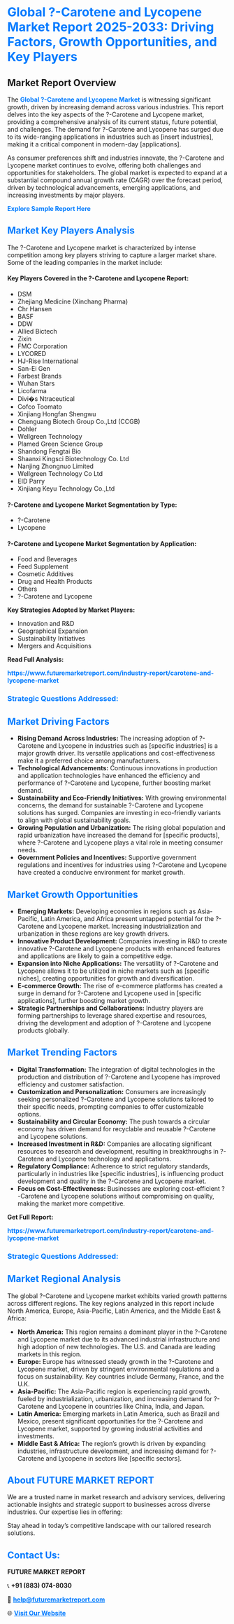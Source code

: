 <h1 style="color: #007BFF;">Global ?-Carotene and Lycopene Market Report 2025-2033: Driving Factors, Growth Opportunities, and Key Players</h1>

<section id="overview">
<h2>Market Report Overview</h2>
<p>The <a href="https://www.futuremarketreport.com/industry-report/carotene-and-lycopene-market" style="color: #007BFF; text-decoration: none;"><strong>Global ?-Carotene and Lycopene Market</strong></a> is witnessing significant growth, driven by increasing demand across various industries. This report delves into the key aspects of the ?-Carotene and Lycopene market, providing a comprehensive analysis of its current status, future potential, and challenges. The demand for ?-Carotene and Lycopene has surged due to its wide-ranging applications in industries such as [insert industries], making it a critical component in modern-day [applications].</p>
<p>As consumer preferences shift and industries innovate, the ?-Carotene and Lycopene market continues to evolve, offering both challenges and opportunities for stakeholders. The global market is expected to expand at a substantial compound annual growth rate (CAGR) over the forecast period, driven by technological advancements, emerging applications, and increasing investments by major players.</p>
</section>

<section id="overview">
<p><a href="https://www.futuremarketreport.com/request-sample/reportId=112851" style="color: #007BFF; text-decoration: none;"><strong>Explore Sample Report Here</strong></a></p>
</section>

<section id="key-players">
<h2 style="color: #007BFF;">Market Key Players Analysis</h2>
<p>The ?-Carotene and Lycopene market is characterized by intense competition among key players striving to capture a larger market share. Some of the leading companies in the market include:</p>
<h4>Key Players Covered in the ?-Carotene and Lycopene Report:</h4>
<ul><li>DSM</li><li>Zhejiang Medicine (Xinchang Pharma)</li><li>Chr Hansen</li><li>BASF</li><li>DDW</li><li>Allied Bictech</li><li>Zixin</li><li>FMC Corporation</li><li>LYCORED</li><li>HJ-Rise International</li><li>San-Ei Gen</li><li>Farbest Brands</li><li>Wuhan Stars</li><li>Licofarma</li><li>Divi�s Ntraceutical</li><li>Cofco Toomato</li><li>Xinjiang Hongfan Shengwu</li><li>Chenguang Biotech Group Co.,Ltd (CCGB)</li><li>Dohler</li><li>Wellgreen Technology</li><li>Plamed Green Science Group</li><li>Shandong Fengtai Bio</li><li>Shaanxi Kingsci Biotechnology Co. Ltd</li><li>Nanjing Zhongnuo Limited</li><li>Wellgreen Technology Co Ltd</li><li>EID Parry</li><li>Xinjiang Keyu Technology Co.,Ltd</li></ul>
<h4>?-Carotene and Lycopene Market Segmentation by Type:</h4>
<ul><li>?-Carotene</li><li>Lycopene</li></ul>

<h4>?-Carotene and Lycopene Market Segmentation by Application:</h4>
<ul><li>Food and Beverages</li><li>Feed Supplement</li><li>Cosmetic Additives</li><li>Drug and Health Products</li><li>Others</li><li>?-Carotene and Lycopene</li></ul>
<p><strong>Key Strategies Adopted by Market Players:</strong></p>
<ul>
<li>Innovation and R&D</li>
<li>Geographical Expansion</li>
<li>Sustainability Initiatives</li>
<li>Mergers and Acquisitions</li>
</ul>
</section>

<section>
<p><strong>Read Full Analysis: </strong></p><a href="https://www.futuremarketreport.com/industry-report/carotene-and-lycopene-market" style="color: #007BFF; text-decoration: none;"><strong>https://www.futuremarketreport.com/industry-report/carotene-and-lycopene-market</strong></a>
<h3 style="color: #007BFF;">Strategic Questions Addressed:</h3>
</section>

<section id="driving-factors">
<h2 style="color: #007BFF;">Market Driving Factors</h2>
<ul>
<li><strong>Rising Demand Across Industries:</strong> The increasing adoption of ?-Carotene and Lycopene in industries such as [specific industries] is a major growth driver. Its versatile applications and cost-effectiveness make it a preferred choice among manufacturers.</li>
<li><strong>Technological Advancements:</strong> Continuous innovations in production and application technologies have enhanced the efficiency and performance of ?-Carotene and Lycopene, further boosting market demand.</li>
<li><strong>Sustainability and Eco-Friendly Initiatives:</strong> With growing environmental concerns, the demand for sustainable ?-Carotene and Lycopene solutions has surged. Companies are investing in eco-friendly variants to align with global sustainability goals.</li>
<li><strong>Growing Population and Urbanization:</strong> The rising global population and rapid urbanization have increased the demand for [specific products], where ?-Carotene and Lycopene plays a vital role in meeting consumer needs.</li>
<li><strong>Government Policies and Incentives:</strong> Supportive government regulations and incentives for industries using ?-Carotene and Lycopene have created a conducive environment for market growth.</li>
</ul>
</section>

<section id="growth-opportunities">
<h2 style="color: #007BFF;">Market Growth Opportunities</h2>
<ul>
<li><strong>Emerging Markets:</strong> Developing economies in regions such as Asia-Pacific, Latin America, and Africa present untapped potential for the ?-Carotene and Lycopene market. Increasing industrialization and urbanization in these regions are key growth drivers.</li>
<li><strong>Innovative Product Development:</strong> Companies investing in R&D to create innovative ?-Carotene and Lycopene products with enhanced features and applications are likely to gain a competitive edge.</li>
<li><strong>Expansion into Niche Applications:</strong> The versatility of ?-Carotene and Lycopene allows it to be utilized in niche markets such as [specific niches], creating opportunities for growth and diversification.</li>
<li><strong>E-commerce Growth:</strong> The rise of e-commerce platforms has created a surge in demand for ?-Carotene and Lycopene used in [specific applications], further boosting market growth.</li>
<li><strong>Strategic Partnerships and Collaborations:</strong> Industry players are forming partnerships to leverage shared expertise and resources, driving the development and adoption of ?-Carotene and Lycopene products globally.</li>
</ul>
</section>

<section id="trending-factors">
<h2 style="color: #007BFF;">Market Trending Factors</h2>
<ul>
<li><strong>Digital Transformation:</strong> The integration of digital technologies in the production and distribution of ?-Carotene and Lycopene has improved efficiency and customer satisfaction.</li>
<li><strong>Customization and Personalization:</strong> Consumers are increasingly seeking personalized ?-Carotene and Lycopene solutions tailored to their specific needs, prompting companies to offer customizable options.</li>
<li><strong>Sustainability and Circular Economy:</strong> The push towards a circular economy has driven demand for recyclable and reusable ?-Carotene and Lycopene solutions.</li>
<li><strong>Increased Investment in R&D:</strong> Companies are allocating significant resources to research and development, resulting in breakthroughs in ?-Carotene and Lycopene technology and applications.</li>
<li><strong>Regulatory Compliance:</strong> Adherence to strict regulatory standards, particularly in industries like [specific industries], is influencing product development and quality in the ?-Carotene and Lycopene market.</li>
<li><strong>Focus on Cost-Effectiveness:</strong> Businesses are exploring cost-efficient ?-Carotene and Lycopene solutions without compromising on quality, making the market more competitive.</li>
</ul>
</section>

<section>
<p><strong>Get Full Report: </strong></p><a href="https://www.futuremarketreport.com/industry-report/carotene-and-lycopene-market" style="color: #007BFF; text-decoration: none;"><strong>https://www.futuremarketreport.com/industry-report/carotene-and-lycopene-market</strong></a>
<h3 style="color: #007BFF;">Strategic Questions Addressed:</h3>
</section>


<section id="regional-analysis">
<h2 style="color: #007BFF;">Market Regional Analysis</h2>
<p>The global ?-Carotene and Lycopene market exhibits varied growth patterns across different regions. The key regions analyzed in this report include North America, Europe, Asia-Pacific, Latin America, and the Middle East & Africa:</p>
<ul>
<li><strong>North America:</strong> This region remains a dominant player in the ?-Carotene and Lycopene market due to its advanced industrial infrastructure and high adoption of new technologies. The U.S. and Canada are leading markets in this region.</li>
<li><strong>Europe:</strong> Europe has witnessed steady growth in the ?-Carotene and Lycopene market, driven by stringent environmental regulations and a focus on sustainability. Key countries include Germany, France, and the U.K.</li>
<li><strong>Asia-Pacific:</strong> The Asia-Pacific region is experiencing rapid growth, fueled by industrialization, urbanization, and increasing demand for ?-Carotene and Lycopene in countries like China, India, and Japan.</li>
<li><strong>Latin America:</strong> Emerging markets in Latin America, such as Brazil and Mexico, present significant opportunities for the ?-Carotene and Lycopene market, supported by growing industrial activities and investments.</li>
<li><strong>Middle East & Africa:</strong> The region’s growth is driven by expanding industries, infrastructure development, and increasing demand for ?-Carotene and Lycopene in sectors like [specific sectors].</li>
</ul>
</section>

<footer>
<h2 style="color: #007BFF;">About FUTURE MARKET REPORT</h2>
<p>We are a trusted name in market research and advisory services, delivering actionable insights and strategic support to businesses across diverse industries. Our expertise lies in offering:</p>

<p>Stay ahead in today’s competitive landscape with our tailored research solutions.</p>

<h2 style="color: #007BFF;">Contact Us:</h2>
<p><strong>FUTURE MARKET REPORT</strong></p>
<p>📞 <strong>+91 (883) 074-8030</strong></p>
<p>📧 <strong><a href="mailto:help@futuremarketreport.com" style="color: #007BFF;">help@futuremarketreport.com</a></strong></p>
<p>🌐 <strong><a href="https://www.futuremarketreport.com/" style="color: #007BFF;">Visit Our Website</a></strong></p>
</footer>